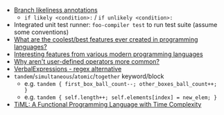 * [Branch likeliness annotations](http://stackoverflow.com/questions/109710/likely-unlikely-macros-in-the-linux-kernel)
  * `if likely <condition>:` / `if unlikely <condition>:`
* Integrated unit test runner: `foo-compiler test` to run test suite (assume some conventions)
* [What are the coolest/best features ever created in programming languages?](http://www.reddit.com/r/ProgrammingLanguages/comments/15ofha/what_are_the_coolestbest_features_ever_created_in/)
* [Interesting features from various modern programming languages](https://news.ycombinator.com/item?id=15668256)
* [Why aren't user-defined operators more common?](http://www.reddit.com/r/programming/comments/15ob1l/why_arent_userdefined_operators_more_common/)
* [VerbalExpressions - regex alternative](https://github.com/VerbalExpressions/ScalaVerbalExpressions)
* `tandem`/`simultaneous`/`atomic`/`together` keyword/block
  * e.g. `tandem { first_box_ball_count--; other_boxes_ball_count++; }`
  * e.g. `tandem { self.length++; self.elements[index] = new_elem; }`
* [TiML: A Functional Programming Language with Time Complexity](https://github.com/mit-plv/timl)
